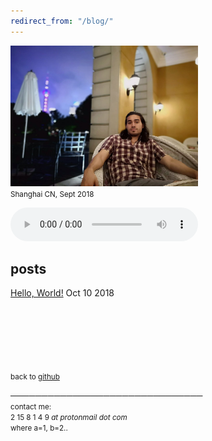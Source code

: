 ```yaml
---
redirect_from: "/blog/"
---
```


<img src="./get/hello.jpg" width="300"><br>
<small> Shanghai CN, Sept 2018 </small>

<audio width="400" height="40" controls controlsList="nodownload">
  <source src="./get/noodle.mp3" type="audio/mpeg">
</audio>

## posts
[Hello, World!](./blog/hello/) Oct 10 2018<br>


<br><br><br> <br><br><br>
<small>back to [github](https://github.com/bohadi)</small>

───────────────────────────────<br>
<small>
contact me:<br>
2 15 8 1 4 9 <i> at protonmail dot com </i><br>
where a=1, b=2..<br>
</small>

<script async src="https://www.googletagmanager.com/gtag/js?id=UA-106946514-1"></script>
<script>
  window.dataLayer = window.dataLayer || [];
  function gtag(){dataLayer.push(arguments)};
  gtag('js', new Date());
  gtag('config', 'UA-106946514-1');
</script>
<meta http-equiv="Cache-Control" content="no-cache, no-store, must-revalidate">
<meta http-equiv="Pragma" content="no-cache">
<meta http-equiv="Expires" content="0">
